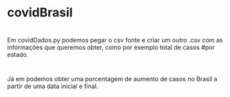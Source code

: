 # covidBrasil
#
Em covidDados.py podemos pegar o csv fonte e criar um outro .csv com as informações que queremos obter, como por exemplo total de casos
#por estado.
#
Já em podemos obter uma porcentagem de aumento de casos no Brasil a partir de uma data inicial e final.

